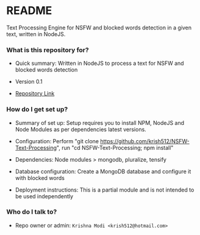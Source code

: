 # README #

Text Processing Engine for NSFW and blocked words detection in a given text, written in NodeJS.

### What is this repository for? ###

* Quick summary:
    Written in NodeJS to process a text for NSFW and blocked words detection

* Version 0.1
* [Repository Link](https://github.com/krish512/NSFW-Text-Processing)


### How do I get set up? ###

* Summary of set up:
    Setup requires you to install NPM, NodeJS and Node Modules as per dependencies latest versions.

* Configuration:
    Perform "git clone https://github.com/krish512/NSFW-Text-Processing", run "cd NSFW-Text-Processing; npm install"

* Dependencies:
    Node modules > mongodb, pluralize, tensify

* Database configuration:
    Create a MongoDB database and configure it with blocked words

* Deployment instructions:
    This is a partial module and is not intended to be used independently


### Who do I talk to? ###

* Repo owner or admin:
    `Krishna Modi <krish512@hotmail.com>`